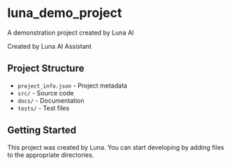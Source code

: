 # luna_demo_project

A demonstration project created by Luna AI

Created by Luna AI Assistant

## Project Structure
- `project_info.json` - Project metadata
- `src/` - Source code
- `docs/` - Documentation
- `tests/` - Test files

## Getting Started
This project was created by Luna. You can start developing by adding files to the appropriate directories.
